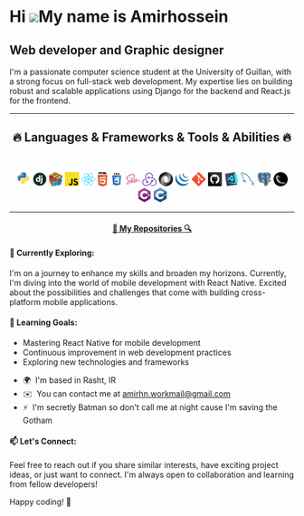 Hi ![](https://user-images.githubusercontent.com/18350557/176309783-0785949b-9127-417c-8b55-ab5a4333674e.gif)My name is Amirhossein
===================================================================================================================================

Web developer and Graphic designer
----------------------------------

I'm a passionate computer science student at the University of Guillan, with a strong focus on full-stack web development. My expertise lies on building robust and scalable applications using Django for the backend and React.js for the frontend.

<hr>
<h2 align="center">🔥 Languages & Frameworks & Tools & Abilities 🔥</h2>
<br>
<p align="center">
  <code><img title="C#" height="25" src="images/python-original.svg"></code>
  <code><img title="C#" height="25" src="images/django.png"></code>
  <code><img title="Problem Solving" height="25" src="images/problemSolving.png"></code>
  <code><img title="Javascript" height="25" src="images/javascript.svg"></code>
  <code><img title="React" height="25" src="images/react-original.svg"></code>
  <code><img title="HTML5" height="25" src="images/html5.svg"></code>
  <code><img title="CSS" height="25" src="images/css.svg"></code>
  <code><img title="SASS" height="25" src="images/sass.svg"></code>
  <code><img title="Redux" height="25" src="images/redux.svg"></code>
  <code><img title="Redux" height="25" src="images/json.svg"></code>
  <code><img title="JQuery" height="25" src="images/jquery-original.svg"></code>
  <code><img title="Git" height="25" src="images/git-original.svg"></code>
  <code><img title="Git" height="25" src="images/github.svg"></code>
  <code><img title="Problem Solving" height="25" src="images/vscode.png"></code>
  <code><img title="Git" height="25" src="images/mysql.svg"></code>
  <code><img title="Git" height="25" src="images/postgresql.svg"></code>
  <code><img title="C#" height="25" src="images/flask.png"></code>
  <code><img title="C#" height="25" src="images/cSharp.svg"></code>
  <code><img title="C#" height="25" src="images/cpp.svg"></code>
</p>
<hr>
<h4 align="center">
  <a href="[https://github.com/pooooriya?tab=repositories](https://github.com/capamir?tab=repositories)" title="My Repositories">🔎 My Repositories 🔍</a>
</h4>

#### 🚀 Currently Exploring:
I'm on a journey to enhance my skills and broaden my horizons. Currently, I'm diving into the world of mobile development with React Native. Excited about the possibilities and challenges that come with building cross-platform mobile applications.

#### 🌱 Learning Goals:
- Mastering React Native for mobile development
- Continuous improvement in web development practices
- Exploring new technologies and frameworks

*   🌍  I'm based in Rasht, IR
*   ✉️  You can contact me at [amirhn.workmail@gmail.com](mailto:amirhn.workmail@gmail.com)
*   ⚡  I'm secretly Batman so don't call me at night cause I'm saving the Gotham

#### 📫 Let's Connect:
Feel free to reach out if you share similar interests, have exciting project ideas, or just want to connect. I'm always open to collaboration and learning from fellow developers!

Happy coding! 🚀
